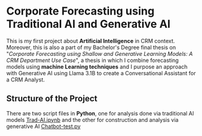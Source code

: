 # Corporate Forecasting using Traditional AI and Generative AI

This is my first project about **Artificial Intelligence** in CRM context. Moreover, this is also a part of my Bachelor's Degree final thesis on "*Corporate Forecasting using Shallow and Generative Learning Models: A CRM Department Use Case*", a thesis in which I combine forecasting models using **machine Learning techniques** and I purpose an approach with Generative AI using Llama 3.1B to create a Conversational Assistant for a CRM Analyst.

## Structure of the Project
There are two script files in **Python**, one for analysis done via traditional AI models [Trad-AI.ipynb](Thesis/Trad-AI.ipynb) and the other for construction and analysis via generative AI [Chatbot-test.py](Thesis/Chatbot-test.py)
